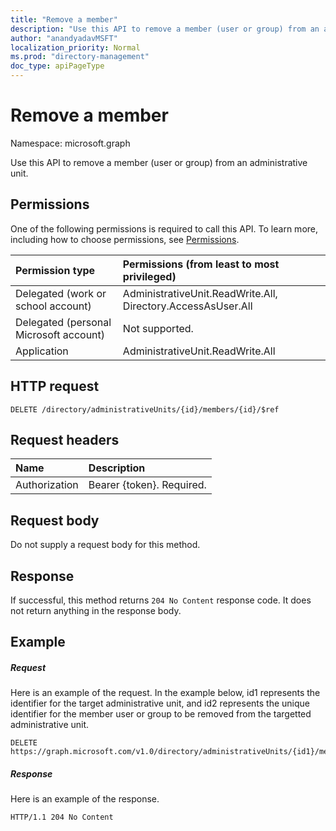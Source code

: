 ```yaml
---
title: "Remove a member"
description: "Use this API to remove a member (user or group) from an administrative unit."
author: "anandyadavMSFT"
localization_priority: Normal
ms.prod: "directory-management"
doc_type: apiPageType
---
```


# Remove a member

Namespace: microsoft.graph

Use this API to remove a member (user or group) from an administrative unit.

## Permissions
One of the following permissions is required to call this API. To learn more, including how to choose permissions, see [Permissions](/graph/permissions-reference).


|Permission type      | Permissions (from least to most privileged)              |
|:--------------------|:---------------------------------------------------------|
|Delegated (work or school account) | AdministrativeUnit.ReadWrite.All, Directory.AccessAsUser.All    |
|Delegated (personal Microsoft account) | Not supported.    |
|Application | AdministrativeUnit.ReadWrite.All |

## HTTP request
<!-- { "blockType": "ignored" } -->
```http
DELETE /directory/administrativeUnits/{id}/members/{id}/$ref
```
## Request headers
| Name      |Description|
|:----------|:----------|
| Authorization  | Bearer {token}. Required. |

## Request body
Do not supply a request body for this method.

## Response

If successful, this method returns `204 No Content` response code. It does not return anything in the response body.

## Example
##### Request
Here is an example of the request. In the example below, id1 represents the identifier for the target administrative unit, and id2 represents the unique identifier for the member user or group to be removed from the targetted administrative unit. 

```http
DELETE https://graph.microsoft.com/v1.0/directory/administrativeUnits/{id1}/members/{id2}/$ref
```

##### Response
Here is an example of the response.
 
```http
HTTP/1.1 204 No Content
```
